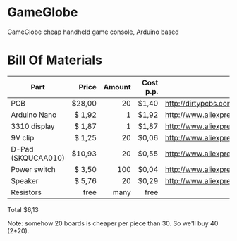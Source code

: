 # GameGlobe
GameGlobe cheap handheld game console, Arduino based

# Bill Of Materials
Part			|  Price	|  Amount	|  Cost p.p.	|  Link
------------------------|--------------:|--------------:|--------------:|------------------------------
PCB			|  $28,00	|    20		|  $1,40	|  http://dirtypcbs.com/
Arduino Nano		|  $ 1,92	|     1		|  $1,92	|  http://www.aliexpress.com/item//1990724032.html
3310 display		|  $ 1,87	|     1		|  $1,87	|  http://www.aliexpress.com/item//32267197519.html
9V clip			|  $ 1,25	|    20		|  $0,06	|  http://www.aliexpress.com/item//32353434826.html
D-Pad (SKQUCAA010)	|  $10,93	|    20		|  $0,55	|  http://www.aliexpress.com/item//32354178656.html
Power switch		|  $ 3,50	|   100		|  $0,04	|  http://www.aliexpress.com/item//32390211893.html
Speaker			|  $ 5,76	|    20		|  $0,29	|  http://www.aliexpress.com/item//2032185011.html
Resistors		|    free	|  many		|   free	|  

Total $6,13

Note: somehow 20 boards is cheaper per piece than 30. So we'll buy 40 (2*20).
